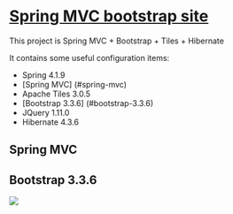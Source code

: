 [Spring MVC bootstrap site](http://mytomcatapp2-kupets.rhcloud.com/mvc/messages)
==========================

This project is Spring MVC + Bootstrap + Tiles + Hibernate

It contains some useful configuration items:
- Spring 4.1.9
- [Spring MVC] (#spring-mvc)
- Apache Tiles 3.0.5
- [Bootstrap 3.3.6] (#bootstrap-3.3.6)
- JQuery 1.11.0
- Hibernate 4.3.6

## Spring MVC

## Bootstrap 3.3.6

![](https://github.com/Kupets/spring-mvc-crud/blob/master/src/main/resources/img/messages.png)


